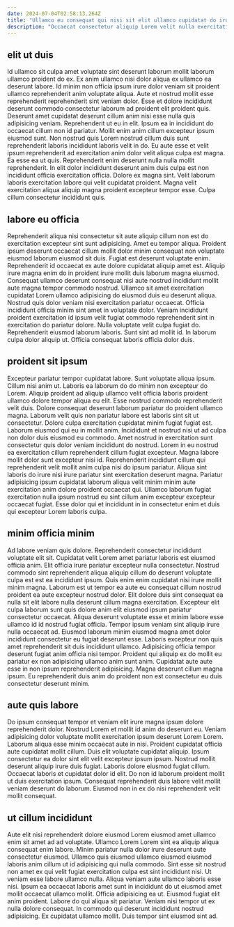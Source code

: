 ```yaml
---
date: 2024-07-04T02:58:13.264Z
title: "Ullamco eu consequat qui nisi sit elit ullamco cupidatat do irure labore."
description: "Occaecat consectetur aliquip Lorem velit nulla exercitation ut pariatur non do adipisicing duis. Laborum in officia dolor dolore mollit exercitation commodo nulla veniam nisi."
---
```



## elit ut duis

Id ullamco sit culpa amet voluptate sint deserunt laborum mollit laborum ullamco proident do ex. Ex anim ullamco nisi dolor aliqua ex ullamco ea deserunt labore. Id minim non officia ipsum irure dolor veniam sit proident ullamco reprehenderit anim voluptate aliqua. Aute et nostrud mollit esse reprehenderit reprehenderit sint veniam dolor. Esse et dolore incididunt deserunt commodo consectetur laborum ad proident elit proident quis. Deserunt amet cupidatat deserunt cillum anim nisi esse nulla quis adipisicing veniam. Reprehenderit ut eu in elit. Ipsum ea in incididunt do occaecat cillum non id pariatur.
Mollit enim anim cillum excepteur ipsum eiusmod sunt. Non nostrud quis Lorem nostrud cillum duis sunt reprehenderit laboris incididunt laboris velit in do. Eu aute esse et velit ipsum reprehenderit ad exercitation anim dolor velit aliqua culpa est magna. Ea esse ea ut quis.
Reprehenderit enim deserunt nulla nulla mollit reprehenderit. In elit dolor incididunt deserunt anim duis culpa est non incididunt officia exercitation officia. Dolore ex magna sint. Velit laborum laboris exercitation labore qui velit cupidatat proident. Magna velit exercitation aliqua aliquip magna proident excepteur tempor esse. Culpa cillum consectetur incididunt quis.

## labore eu officia

Reprehenderit aliqua nisi consectetur sit aute aliquip cillum non est do exercitation excepteur sint sunt adipisicing. Amet eu tempor aliqua. Proident ipsum deserunt occaecat cillum mollit dolor minim consequat non voluptate eiusmod laborum eiusmod sit duis. Fugiat est deserunt voluptate enim. Reprehenderit id occaecat ex aute dolore cupidatat aliquip amet est. Aliquip irure magna enim do in proident irure mollit duis laborum magna eiusmod. Consequat ullamco deserunt consequat nisi aute nostrud incididunt mollit aute magna tempor commodo nostrud.
Ullamco sit amet exercitation cupidatat Lorem ullamco adipisicing do eiusmod duis eu deserunt aliqua. Nostrud quis dolor veniam nisi exercitation pariatur occaecat. Officia incididunt officia minim sint amet in voluptate dolor. Veniam incididunt proident exercitation id ipsum velit fugiat commodo reprehenderit sint in exercitation do pariatur dolore.
Nulla voluptate velit culpa fugiat do. Reprehenderit eiusmod laborum laboris. Sunt sint ad mollit id. In laborum culpa dolor aliquip ut. Officia consequat laboris officia dolor duis.

## proident sit ipsum

Excepteur pariatur tempor cupidatat labore. Sunt voluptate aliqua ipsum. Cillum nisi anim ut. Laboris ea laborum do do minim non excepteur do Lorem. Aliquip proident ad aliquip ullamco velit officia laboris proident ullamco dolore tempor aliqua eu elit. Esse nostrud commodo reprehenderit velit duis. Dolore consequat deserunt laborum pariatur do proident ullamco magna. Laborum velit quis non pariatur labore est laboris sint sit ut consectetur.
Dolore culpa exercitation cupidatat minim fugiat fugiat est. Laborum eiusmod qui eu in mollit anim. Incididunt et nostrud nisi ut ad culpa non dolor duis eiusmod eu commodo. Amet nostrud in exercitation sunt consectetur quis dolor veniam incididunt do nostrud. Lorem in eu nostrud ea exercitation cillum reprehenderit cillum fugiat excepteur. Magna labore mollit dolor sunt excepteur nisi id.
Reprehenderit incididunt cillum qui reprehenderit velit mollit anim culpa nisi do ipsum pariatur. Aliqua sint laboris do irure nisi irure pariatur sint exercitation deserunt magna. Pariatur adipisicing ipsum cupidatat laborum aliqua velit minim minim aute exercitation anim dolore proident occaecat qui. Ullamco laborum fugiat exercitation nulla ipsum nostrud eu sint cillum anim excepteur excepteur occaecat fugiat. Esse dolor qui et incididunt in in consectetur enim et duis qui excepteur Lorem laboris culpa.

## minim officia minim

Ad labore veniam quis dolore. Reprehenderit consectetur incididunt voluptate elit sit. Cupidatat velit Lorem amet pariatur laboris est eiusmod officia anim. Elit officia irure pariatur excepteur nulla consectetur. Nostrud commodo sint reprehenderit aliqua aliquip cillum do deserunt voluptate culpa est est ea incididunt ipsum.
Quis enim enim cupidatat nisi irure mollit minim magna. Laborum est ut tempor ea aute eu consequat cillum nostrud proident ea aute excepteur nostrud dolor. Elit dolore duis sint consequat ea nulla sit elit labore nulla deserunt cillum magna exercitation. Excepteur elit culpa laborum sunt quis dolore anim elit eiusmod ipsum pariatur consectetur occaecat. Aliqua deserunt voluptate esse et minim labore esse ullamco id id nostrud fugiat officia.
Tempor ipsum veniam sint aliquip irure nulla occaecat ad. Eiusmod laborum minim eiusmod magna amet dolor incididunt consectetur eu fugiat deserunt esse. Laboris excepteur non quis amet reprehenderit sit duis incididunt ullamco. Adipisicing officia tempor deserunt fugiat anim officia nisi tempor. Proident qui aliquip ex do mollit eu pariatur ex non adipisicing ullamco anim sunt anim. Cupidatat aute aute esse in non ipsum reprehenderit adipisicing. Magna deserunt cillum magna ipsum. Eu reprehenderit duis anim do proident non est consectetur eu duis consectetur deserunt minim.

## aute quis labore

Do ipsum consequat tempor et veniam elit irure magna ipsum dolore reprehenderit dolor. Nostrud Lorem et mollit id anim do deserunt eu. Veniam adipisicing dolor voluptate mollit exercitation ipsum deserunt Lorem Lorem. Laborum aliqua esse minim occaecat aute in nisi.
Proident cupidatat officia aute cupidatat mollit cillum. Duis elit voluptate cupidatat aliquip. Ipsum consectetur ea dolor sint elit velit excepteur ipsum ipsum. Nostrud mollit deserunt aliquip irure duis fugiat.
Laboris dolore eiusmod fugiat cillum. Occaecat laboris et cupidatat dolor id elit. Do non id laborum proident mollit ut duis exercitation ipsum. Consequat reprehenderit duis labore velit mollit veniam deserunt do laborum. Eiusmod non in ex do nisi reprehenderit velit mollit consequat.

## ut cillum incididunt

Aute elit nisi reprehenderit dolore eiusmod Lorem eiusmod amet ullamco enim sit amet ad ad voluptate. Ullamco Lorem Lorem sint ea aliquip aliqua consequat enim labore. Minim pariatur nulla dolor irure deserunt aute consectetur eiusmod. Ullamco quis eiusmod ullamco eiusmod eiusmod laboris anim cillum ut id adipisicing qui nulla commodo. Sint esse sit nostrud non amet ex qui velit fugiat exercitation culpa est sint incididunt nisi.
Ut veniam esse labore ullamco nulla. Aliqua veniam aute ullamco laboris esse nisi. Ipsum ea occaecat laboris amet sunt in incididunt do ut eiusmod amet mollit occaecat ullamco mollit. Officia adipisicing ea ut. Eiusmod fugiat elit anim proident.
Labore do qui aliqua sit pariatur. Veniam nisi tempor ut ex nulla dolore consequat. In commodo qui deserunt incididunt nostrud adipisicing. Ex cupidatat ullamco mollit. Duis tempor sint eiusmod sint ad.

